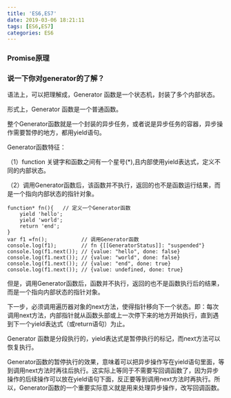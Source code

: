 ```yaml
---
title: 'ES6,ES7'
date: 2019-03-06 18:21:11
tags: [ES6,ES7]
categories: ES6
---
```

### Promise原理

### 说一下你对generator的了解？

语法上，可以把理解成，Generator 函数是一个状态机，封装了多个内部状态。

形式上，Generator 函数是一个普通函数。

整个Generator函数就是一个封装的异步任务，或者说是异步任务的容器，异步操作需要暂停的地方，都用yield语句。

Generator函数特征：

（1）function 关键字和函数之间有一个星号(*),且内部使用yield表达式，定义不同的内部状态。

（2）调用Generator函数后，该函数并不执行，返回的也不是函数运行结果，而是一个指向内部状态的指针对象。

```
function* fn(){   // 定义一个Generator函数
    yield 'hello';
    yield 'world';
    return 'end';
}
var f1 =fn();           // 调用Generator函数
console.log(f1);        // fn {[[GeneratorStatus]]: "suspended"}
console.log(f1.next()); // {value: "hello", done: false}
console.log(f1.next()); // {value: "world", done: false}
console.log(f1.next()); // {value: "end", done: true}
console.log(f1.next()); // {value: undefined, done: true}
```
但是，调用Generator函数后，函数并不执行，返回的也不是函数执行后的结果，而是一个指向内部状态的指针对象。

下一步，必须调用遍历器对象的next方法，使得指针移向下一个状态。即：每次调用next方法，内部指针就从函数头部或上一次停下来的地方开始执行，直到遇到下一个yield表达式（或return语句）为止。

Generator 函数是分段执行的，yield表达式是暂停执行的标记，而next方法可以恢复执行。

Generator函数的暂停执行的效果，意味着可以把异步操作写在yield语句里面，等到调用next方法时再往后执行。这实际上等同于不需要写回调函数了，因为异步操作的后续操作可以放在yield语句下面，反正要等到调用next方法时再执行。所以，Generator函数的一个重要实际意义就是用来处理异步操作，改写回调函数。
